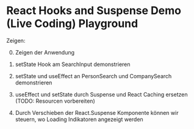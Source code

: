 # React Hooks and Suspense Demo (Live Coding) Playground

Zeigen:

0. Zeigen der Anwendung

1. setState Hook am SearchInput demonstrieren

2. setState und useEffect an PersonSearch und CompanySearch demonstrieren

3. useEffect und setState durch Suspense und React Caching ersetzen (TODO: Resourcen vorbereiten)

4. Durch Verschieben der React.Suspense Komponente können wir steuern, wo Loading Indikatoren angezeigt werden